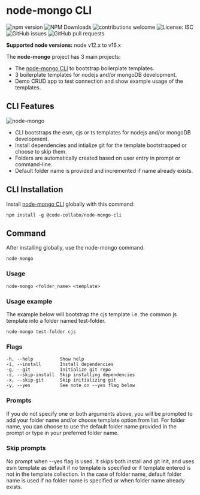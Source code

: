 # node-mongo CLI

![npm version](https://badge.fury.io/js/%40code-collabo%2Fnode-mongo-cli.svg) ![NPM Downloads](https://img.shields.io/npm/dy/@code-collabo/node-mongo-cli?color=blue) ![contributions welcome](https://img.shields.io/badge/contributions-welcome-brightgreen.svg?style=flat) ![License: ISC](https://img.shields.io/badge/License-ISC-blue.svg) ![GitHub issues](https://img.shields.io/github/issues/code-collabo/node-mongo-cli?color=red) ![GitHub pull requests](https://img.shields.io/github/issues-pr/code-collabo/node-mongo-cli?color=goldenrod)

**Supported node versions:** node v12.x to v16.x

The **node-mongo** project has 3 main projects:

* The [node-mongo CLI](https://github.com/code-collabo/node-mongo-cli) to bootstrap boilerplate templates.
* 3 boilerplate templates for nodejs and/or mongoDB development.
* Demo CRUD app to test connection and show example usage of the templates.

## CLI Features

![node-mongo](https://github.com/Ifycode/Ifycode/blob/main/code-collabo/node-mongo-cli.gif?raw=true)

* CLI bootstraps the esm, cjs or ts templates for nodejs and/or mongoDB development.
* Install dependencies and intialize git for the template bootstrapped or choose to skip them.
* Folders are automatically created based on user entry in prompt or command-line.
* Default folder name is provided and incremented if name already exists.

## **CLI Installation**

Install [node-mongo CLI](https://www.npmjs.com/package/@code-collabo/node-mongo-cli) globally with this command:

```text
npm install -g @code-collabo/node-mongo-cli
```

## Command

After installing globally, use the node-mongo command.

```text
node-mongo
```

### Usage

```text
node-mongo <folder_name> <template>
```

### Usage example

The example below will bootstrap the cjs template i.e. the common js template into a folder named test-folder.

```text
node-mongo test-folder cjs
```

### Flags

```text
-h, --help          Show help
-i, --install       Install dependencies
-g, --git           Initialize git repo
-s, --skip-install  Skip installing dependencies
-x, --skip-git      Skip initializing git
-y, --yes           See note on --yes flag below
```

### Prompts

If you do not specify one or both arguments above, you will be prompted to add your folder name and/or choose template option from list. For folder name, you can choose to use the default folder name provided in the prompt or type in your preferred folder name.

### Skip prompts

No prompt when --yes flag is used. It skips both install and git init, and uses esm template as default if no template is specified or if template entered is not in the template collection. In the case of folder name, default folder name is used if no folder name is specified or when folder name already exists.

